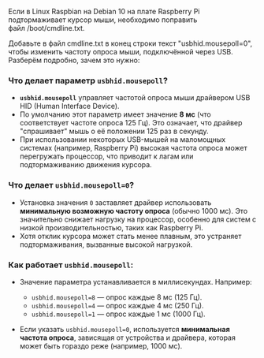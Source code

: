Если в Linux Raspbian на Debian 10 на плате Raspberry Pi подтормаживает курсор мыши, необходимо поправить файл /boot/cmdline.txt.

Добавьте в файл cmdline.txt в конец строки текст "usbhid.mousepoll=0", чтобы изменить частоту опроса мыши, подключённой через USB. Разберём подробно, зачем это нужно:

### Что делает параметр `usbhid.mousepoll`?

- **`usbhid.mousepoll`** управляет частотой опроса мыши драйвером USB HID (Human Interface Device).
- По умолчанию этот параметр имеет значение **8 мс** (что соответствует частоте опроса 125 Гц). Это означает, что драйвер "спрашивает" мышь о её положении 125 раз в секунду.
- При использовании некоторых USB-мышей на маломощных системах (например, Raspberry Pi) высокая частота опроса может перегружать процессор, что приводит к лагам или подтормаживанию движения курсора.

### Что делает `usbhid.mousepoll=0`?

- Установка значения `0` заставляет драйвер использовать **минимальную возможную частоту опроса** (обычно 1000 мс). Это значительно снижает нагрузку на процессор, особенно для систем с низкой производительностью, таких как Raspberry Pi.
- Хотя отклик курсора может стать менее плавным, это устраняет подтормаживания, вызванные высокой нагрузкой.

### Как работает `usbhid.mousepoll`:

- Значение параметра устанавливается в миллисекундах. Например:
    
    - `usbhid.mousepoll=8` — опрос каждые 8 мс (125 Гц).
    - `usbhid.mousepoll=4` — опрос каждые 4 мс (250 Гц).
    - `usbhid.mousepoll=1` — опрос каждые 1 мс (1000 Гц).
- Если указать `usbhid.mousepoll=0`, используется **минимальная частота опроса**, зависящая от устройства и драйвера, которая может быть гораздо реже (например, 1000 мс).